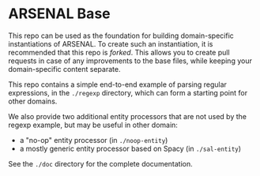 # ARSENAL Base

This repo can be used as the foundation for building domain-specific instantiations of
ARSENAL. To create such an instantiation, it is recommended that this repo is
*forked*. This allows you to create pull requests in case of any improvements to
the base files, while keeping your domain-specific content separate.

This repo contains a simple end-to-end example of parsing regular expressions,
in the `./regexp` directory, which can form a starting point for other domains.

We also provide two additional entity processors that are not used by the
regexp example, but may be useful in other domain:
- a "no-op" entity processor (in `./noop-entity`)
- a mostly generic entity processor based on Spacy (in `./sal-entity`)

See the `./doc` directory for the complete documentation.
